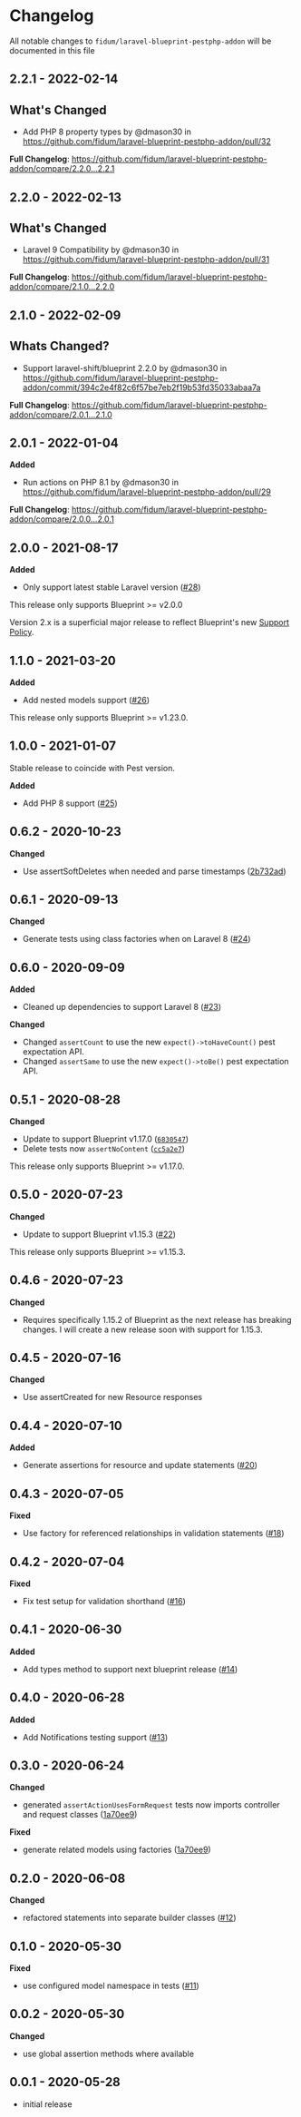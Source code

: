 # Changelog

All notable changes to `fidum/laravel-blueprint-pestphp-addon` will be documented in this file

## 2.2.1 - 2022-02-14

## What's Changed

- Add PHP 8 property types by @dmason30 in https://github.com/fidum/laravel-blueprint-pestphp-addon/pull/32

**Full Changelog**: https://github.com/fidum/laravel-blueprint-pestphp-addon/compare/2.2.0...2.2.1

## 2.2.0 - 2022-02-13

## What's Changed

- Laravel 9 Compatibility by @dmason30 in https://github.com/fidum/laravel-blueprint-pestphp-addon/pull/31

**Full Changelog**: https://github.com/fidum/laravel-blueprint-pestphp-addon/compare/2.1.0...2.2.0

## 2.1.0 - 2022-02-09

## Whats Changed?

- Support laravel-shift/blueprint 2.2.0 by @dmason30 in https://github.com/fidum/laravel-blueprint-pestphp-addon/commit/394c2e4f82c6f57be7eb2f19b53fd35033abaa7a

**Full Changelog**: https://github.com/fidum/laravel-blueprint-pestphp-addon/compare/2.0.1...2.1.0

## 2.0.1 - 2022-01-04

**Added**

- Run actions on PHP 8.1 by @dmason30 in https://github.com/fidum/laravel-blueprint-pestphp-addon/pull/29

**Full Changelog**: https://github.com/fidum/laravel-blueprint-pestphp-addon/compare/2.0.0...2.0.1

## 2.0.0 - 2021-08-17

**Added**

- Only support latest stable Laravel version ([#28](https://github.com/fidum/laravel-blueprint-pestphp-addon/pull/28))

This release only supports Blueprint >= v2.0.0

Version 2.x is a superficial major release to reflect Blueprint's new [Support Policy](https://github.com/laravel-shift/blueprint#support-policy).

## 1.1.0 - 2021-03-20

**Added**

- Add nested models support ([#26](https://github.com/fidum/laravel-blueprint-pestphp-addon/pull/26))

This release only supports Blueprint >= v1.23.0.

## 1.0.0 - 2021-01-07

Stable release to coincide with Pest version.

**Added**

- Add PHP 8 support ([#25](https://github.com/fidum/laravel-blueprint-pestphp-addon/pull/25))

## 0.6.2 - 2020-10-23

**Changed**

- Use assertSoftDeletes when needed and parse timestamps ([2b732ad](https://github.com/fidum/laravel-blueprint-pestphp-addon/commit/2b732adbd71455b9bb2d023cfa03f7b303bff4f3))

## 0.6.1 - 2020-09-13

**Changed**

- Generate tests using class factories when on Laravel 8 ([#24](https://github.com/fidum/laravel-blueprint-pestphp-addon/pull/24))

## 0.6.0 - 2020-09-09

**Added**

- Cleaned up dependencies to support Laravel 8 ([#23](https://github.com/fidum/laravel-blueprint-pestphp-addon/pull/23))

**Changed**

- Changed `assertCount` to use the new `expect()->toHaveCount()` pest expectation API.
- Changed `assertSame` to use the new `expect()->toBe()` pest expectation API.

## 0.5.1 - 2020-08-28

**Changed**

- Update to support Blueprint v1.17.0 ([`6830547`](https://github.com/fidum/laravel-blueprint-pestphp-addon/commit/68305474e482c787b6ada3bc6e7d1489e39bf486))
- Delete tests now `assertNoContent` ([`cc5a2e7`](https://github.com/fidum/laravel-blueprint-pestphp-addon/commit/cc5a2e79f42eb872d5166783f60c486bd34093d2))

This release only supports Blueprint >= v1.17.0.

## 0.5.0 - 2020-07-23

**Changed**

- Update to support Blueprint v1.15.3 ([#22](https://github.com/fidum/laravel-blueprint-pestphp-addon/pull/22))

This release only supports Blueprint >= v1.15.3.

## 0.4.6 - 2020-07-23

**Changed**

- Requires specifically 1.15.2 of Blueprint as the next release has breaking changes. I will create a new release soon with support for 1.15.3.

## 0.4.5 - 2020-07-16

**Changed**

- Use assertCreated for new Resource responses

## 0.4.4 - 2020-07-10

**Added**

- Generate assertions for resource and update statements ([#20](https://github.com/fidum/laravel-blueprint-pestphp-addon/pull/20))

## 0.4.3 - 2020-07-05

**Fixed**

- Use factory for referenced relationships in validation statements ([#18](https://github.com/fidum/laravel-blueprint-pestphp-addon/pull/18))

## 0.4.2 - 2020-07-04

**Fixed**

- Fix test setup for validation shorthand ([#16](https://github.com/fidum/laravel-blueprint-pestphp-addon/pull/16))

## 0.4.1 - 2020-06-30

**Added**

- Add types method to support next blueprint release ([#14](https://github.com/fidum/laravel-blueprint-pestphp-addon/pull/14))

## 0.4.0 - 2020-06-28

**Added**

- Add Notifications testing support ([#13](https://github.com/fidum/laravel-blueprint-pestphp-addon/pull/13))

## 0.3.0 - 2020-06-24

**Changed**

- generated `assertActionUsesFormRequest` tests now imports controller and request classes ([1a70ee9](https://github.com/fidum/laravel-blueprint-pestphp-addon/commit/1a70ee94dead15d2a7cef2c70b66c0cf77b6c68f))

**Fixed**

- generate related models using factories ([1a70ee9](https://github.com/fidum/laravel-blueprint-pestphp-addon/commit/1a70ee94dead15d2a7cef2c70b66c0cf77b6c68f))

## 0.2.0 - 2020-06-08

**Changed**

- refactored statements into separate builder classes ([#12](https://github.com/fidum/laravel-blueprint-pestphp-addon/pull/12))

## 0.1.0 - 2020-05-30

**Fixed**

- use configured model namespace in tests ([#11](https://github.com/fidum/laravel-blueprint-pestphp-addon/pull/11))

## 0.0.2 - 2020-05-30

**Changed**

- use global assertion methods where available

## 0.0.1 - 2020-05-28

- initial release

